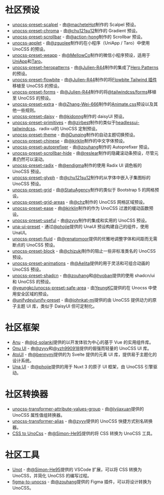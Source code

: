 # 社区预设

- [unocss-preset-scalpel](https://github.com/macheteHot/unocss-preset-scalpel) - 由[@macheteHot](https://github.com/macheteHot/)制作的 Scalpel 预设。
- [unocss-preset-chroma](https://github.com/chu121su12/unocss-preset-chroma) - 由[@chu121su12](https://github.com/chu121su12)制作的 Gradient 预设。
- [unocss-preset-scrollbar](https://github.com/action-hong/unocss-preset-scrollbar) - 由[@action-hong](https://github.com/action-hong)制作的 Scrollbar 预设。
- [unocss-applet](https://github.com/unocss-applet/unocss-applet) - 由[@zguolee](https://github.com/zguolee)制作的在小程序（UniApp / Taro）中使用 UnoCSS 的预设。
- [unocss-preset-weapp](https://github.com/MellowCo/unocss-preset-weapp) - 由[@MellowCo](https://github.com/MellowCo)制作的微信小程序预设，适用于[UniApp](https://uniapp.dcloud.io)和[Taro](https://taro-docs.jd.com/taro/docs)。
- [unocss-preset-heropatterns](https://github.com/Julien-R44/unocss-preset-heropatterns) - 由[@Julien-R44](https://github.com/Julien-R44)制作的集成了[Hero Patterns](https://heropatterns.com/)的预设。
- [unocss-preset-flowbite](https://github.com/Julien-R44/unocss-preset-flowbite) - 由[@Julien-R44](https://github.com/Julien-R44)制作的将[Flowbite Tailwind 插件](https://github.com/themesberg/flowbite)移植至 UnoCSS 的预设。
- [unocss-preset-forms](https://github.com/Julien-R44/unocss-preset-forms) - 由[@Julien-R44](https://github.com/Julien-R44)制作的将[@tailwindcss/forms](https://github.com/tailwindlabs/tailwindcss-forms)移植至 UnoCSS 的预设。
- [unocss-preset-extra](https://github.com/MoomFE/unocss-preset-extra) - 由[@Zhang-Wei-666](https://github.com/Zhang-Wei-666)制作的[Animate.css](https://animate.style)预设以及其他一些规则。
- [unocss-preset-daisy](https://github.com/kidonng/unocss-preset-daisy) - 由[@kidonng](https://github.com/kidonng)制作的 daisyUI 预设。
- [unocss-preset-primitives](https://github.com/zirbest/unocss-preset-primitives) - 由[@zirbest](https://github.com/zirbest)制作的类似于[headlessui-tailwindcss](https://github.com/tailwindlabs/headlessui/tree/main/packages/%40headlessui-tailwindcss)、radix-ui的 UnoCSS 定制预设。
- [unocss-preset-theme](https://github.com/Dunqing/unocss-preset-theme) - 由[@Dunqing](https://github.com/Dunqing)制作的自动主题切换预设。
- [unocss-preset-chinese](https://github.com/kirklin/unocss-preset-chinese) - 由[@kirklin](https://github.com/kirklin)制作的中文字体预设。
- [unocss-preset-autoprefixer](https://github.com/zouhangwithsweet/unocss-preset-autoprefixer) - 由[@zouhang](https://github.com/zouhangwithsweet)制作的 Autoprefixer 预设。
- [unocss-preset-scrollbar-hide](https://github.com/reslear/unocss-preset-scrollbar-hide) - 由[@reslear](https://github.com/reslear)制作的隐藏滚动条预设，尽管元素仍然可以滚动。
- [unocss-preset-radix](https://github.com/endigma/unocss-preset-radix) - 由[@endigma](https://github.com/endigma)制作的使用 Radix UI 调色板的 UnoCSS 预设。
- [unocss-preset-glyph](https://github.com/chu121su12/unocss-preset-glyph) - 由[@chu121su12](https://github.com/chu121su12)制作的从字体中嵌入子集图标的 UnoCSS 预设。
- [unocss-preset-grid](https://github.com/StatuAgency/unocss-preset-grid) - 由[@StatuAgency](https://github.com/StatuAgency)制作的类似于 Bootstrap 5 的网格预设。
- [unocss-preset-grid-areas](https://github.com/chz/unocss-preset-grid-areas) - 由[@chz](https://github.com/chz)制作的 UnoCSS 网格区域预设。
- [unocss-preset-ease](https://github.com/kirklin/unocss-preset-ease) - 由[@kirklin](https://github.com/kirklin)制作的作为 UnoCSS 过渡的缓动函数预设。
- [unocss-preset-useful](https://github.com/unpreset/unocss-preset-useful) - 由[@zyyv](https://github.com/zyyv)制作的集成和实用的 UnoCSS 预设。
- [una-ui-preset](https://unaui.com/getting-started/installation#presets-mode) - 通过[@phojie](https://github.com/phojie)提供的 UnaUI 预设构建自己的组件，使用 UnaUI。
- [unocss-preset-fluid](https://renatomoor.github.io/unocss-preset-fluid/) - 由[@renatomoor](https://github.com/renatomoor)提供的优雅地调整字体和间距而无需断点的 UnoCSS 预设。
- [unocss-preset-block](https://github.com/unpreset/unocss-preset-block) - 由[@chizuki](https://github.com/chizukicn)制作的阻止一些非标准类名的 UnoCSS 预设。
- [unocss-preset-animations](https://unocss-preset-animations.aelita.me/) - 由[@Aelita](https://github.com/xsjcTony)提供的用于灵活和可组合动画的 UnoCSS 预设。
- [unocss-preset-shadcn](https://github.com/hyoban/unocss-preset-shadcn#readme) - 由[@zouhang](https://github.com/zouhangwithsweet)和[@hyoban](https://github.com/hyoban)提供的使用 shadcn/ui 和 UnoCSS 的预设。
- [@yeungkc/unocss-preset-safe-area](https://github.com/YeungKC/unocss-preset-safe-area) - 由[YeungKC](https://github.com/YeungKC)提供的在 Unocss 中使用安全区域的预设。
- [@unifydev/unify-preset](https://github.com/unify-ui-dev/unify-preset/blob/main/README.md) - 由[@johnkat-mj](https://github.com/Johnkat-Mj)提供的由 UnoCSS 提供动力的原子主题 UI 库，类似于 DaisyUI 但可定制化。

# 社区框架

- [Anu](https://github.com/jd-solanki/anu) - 由[@jd-solanki](https://github.com/jd-solanki)提供的以开发体验为中心的基于 Vue 的实用组件库。
- [Onu UI](https://github.com/onu-ui/onu-ui) - 由[@zyyv](https://github.com/zyyv)和[@yzh990918](https://github.com/yzh990918)提供的倔强而轻量的 UnoCSS UI 库。
- [AtoUI](https://github.com/bennymi/ato-ui) - 由[@bennymi](https://github.com/bennymi)提供的为 Svelte 提供的元素 UI 库，提供易于主题化的设计系统。
- [Una UI](https://unaui.com/) - 由[@phojie](https://github.com/phojie)提供的用于 Nuxt 3 的原子 UI 框架，由 UnoCSS 引擎驱动。

# 社区转换器

- [unocss-transformer-attribute-values-group](https://github.com/lvjiaxuan/unocss-transformer-attribute-values-group) - 由[@lvjiaxuan](https://github.com/lvjiaxuan)提供的 UnoCSS 属性值组转换器。
- [unocss-transformer-alias](https://github.com/zyyv/unocss-transformer-alias) - 由[@zyyv](https://github.com/zyyv)提供的 UnoCSS 快捷方式别名转换器。
- [CSS to UnoCss](https://github.com/Simon-He95/transformToUnoCSS) - 由[@Simon-He95](https://github.com/Simon-He95)提供的将 CSS 转换为 UnoCSS 工具。

# 社区工具

- [Unot](https://github.com/Simon-He95/unot) - 由[@Simon-He95](https://github.com/Simon-He95)提供的 VSCode 扩展，可以将 CSS 转换为 UnoCSS，并简化 UnoCSS 的编写过程。
- [figma-to-unocss](https://github.com/zouhangwithsweet/figma-to-unocss) - 由[@zouhang](https://github.com/zouhangwithsweet)提供的 Figma 插件，可以将设计转换为 UnoCSS。
